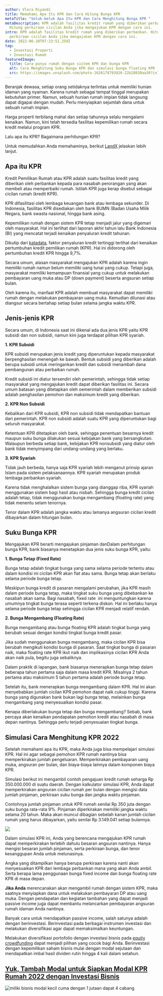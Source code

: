 ```yaml
---
author: Vlora Riyandi
title: Memahami Apa Itu KPR dan Cara Hitung Bunga KPR
metaTitle: "Seluk-beluk Apa Itu KPR dan Cara Menghitung Bunga KPR "
metaDescription: KPR adalah fasilitas kredit rumah yang diberikan perbankan.
  Hitung perkiraan cicilan Anda jika mengajukan KPR dengan cara ini.
intro: KPR adalah fasilitas kredit rumah yang diberikan perbankan. Hitung
  perkiraan cicilan Anda jika mengajukan KPR dengan cara ini.
date: 2022-06-28T07:23:51.259Z
tag:
  - Investasi Properti
  - Investasi Rumah
featuredImage:
  title: Cara punya rumah dengan sistem KPR dan bunga KPR
  alt: Cara Menghitung Suku Bunga KPR dan simulasi bunga floating KPR
  src: https://images.unsplash.com/photo-1626178793926-22b28830aa30?ixlib=rb-1.2.1&ixid=MnwxMjA3fDB8MHxwaG90by1wYWdlfHx8fGVufDB8fHx8&auto=format&fit=crop&w=870&q=80
---
```

Beranjak dewasa, setiap orang setidaknya terlintas untuk memiliki hunian idaman yang nyaman. Karena rumah sebagai tempat tinggal merupakan kebutuhan primer. Namun, sebuah hunian rumah impian tidak langsung dapat digapai dengan mudah. Perlu menyiapkan sejumlah dana untuk sebuah rumah impian.

Harga properti terbilang mahal dan setiap tahunnya selalu mengalami kenaikan. Namun, kini telah tersedia fasilitas kepemilikan rumah secara kredit melalui program KPR.

Lalu apa itu KPR? Bagaimana perhitungan KPR?

Untuk memudahkan Anda memahaminya, berikut [LandX](https://landx.id/project/?utm_source=Blog&utm_medium=organic+keyword&utm_campaign=blog&utm_id=Blog) jelaskan lebih lanjut.

## Apa itu KPR

Kredit Pemilikan Rumah atau KPR adalah suatu fasilitas kredit yang diberikan oleh perbankan kepada para nasabah perorangan yang akan membeli atau memperbaiki rumah. Istilah KPR juga kerap disebut sebagai cicilan rumah (kredit KPR). 

KPR difasilitasi oleh lembaga keuangan bank atau lembaga sekunder. Di Indonesia, fasilitas KPR disediakan oleh bank BUMN (Badan Usaha Milik Negara, bank swasta nasional, hingga bank asing.

Kepemilikan rumah dengan sistem KPR tetap menjadi jalur yang digemari oleh masyarakat. Hal ini terlihat dari laporan akhir tahun lalu Bank Indonesia (BI) yang mencatat terjadi kenaikan penyaluran kredit tahunan.

Dikutip dari [katadata](https://katadata.co.id/desysetyowati/finansial/61eea2712779a/penyaluran-kredit-bank-melonjak-pada-desember-2021-termasuk-kpr), faktor penyaluran kredit tertinggi terlihat dari kenaikan pertumbuhan kredit pemilikan rumah (KPR). Hal ini didorong oleh pertumbuhan kredit KPR hingga 9,7%.

Secara umum, alasan masyarakat mengajukan KPR adalah karena ingin memiliki rumah namun belum memiliki uang tunai yang cukup. Tetapi juga, masyarakat memiliki kemampuan finansial yang cukup untuk melakukan pembayaran uang muka atau DP (down payment) beserta angsuran setiap bulan.

Oleh karena itu, manfaat KPR adalah membuat masyarakat dapat memiliki rumah dengan melakukan pembayaran uang muka. Kemudian dilunasi atau diangsur secara bertahap setiap bulan selama jangka waktu KPR.

## Jenis-jenis KPR

Secara umum, di Indonesia saat ini dikenal ada dua jenis KPR yaitu KPR subsidi dan non subsidi, namun kini juga terdapat pilihan KPR syariah.

**1. KPR Subsidi**

KPR subsidi merupakan jenis kredit yang diperuntukan kepada masyarakat berpenghasilan menengah ke bawah. Bentuk subsidi yang diberikan adalah berupa subsidi untuk meringankan kredit dan subsidi menambah dana pembangunan atau perbaikan rumah. 

Kredit subsidi ini diatur tersendiri oleh pemerintah, sehingga tidak setiap masyarakat yang mengajukan kredit dapat diberikan fasilitas ini. Secara umum batasan yang ditetapkan oleh oemerintah dalam memberikan subsidi adalah penghasilan pemohon dan maksimum kredit yang diberikan.

**2. KPR Non Subsidi**

Kebalikan dari KPR subsidi, KPR non subsidi tidak mendapatkan bantuan dari pemerintah. KPR non subsidi adalah suatu KPR yang diperuntukan bagi seluruh masyarakat. 

Ketentuan KPR ditetapkan oleh bank, sehingga penentuan besarnya kredit maupun suku bunga dilakukan sesuai kebijakan bank yang bersangkutan. Walaupun berbeda setiap bank, kebijakan KPR nonsubsidi yang diatur oleh bank tidak menyimpang dari undang-undang yang berlaku.

**3. KPR Syariah**

Tidak jauh berbeda, hanya saja KPR syariah lebih menganut prinsip ajaran Islam pada sistem pelaksanaannya. KPR syariah merupakan produk lembaga perbankan syariah.

Karena tidak menghalalkan sistem bunga yang dianggap riba, KPR syariah menggunakan sistem bagi hasil atau nisbah. Sehingga bunga kredit cicilan adalah tetap, tidak menggunakan bunga mengambang (floating rate) yang tidak menentu selam tenornya. 

Tenor dalam KPR adalah jangka waktu atau lamanya angsuran cicilan kredit dibayarkan dalam hitungan bulan.

## Suku Bunga KPR

Mengajukan KPR berarti mengajukan pinjaman danDalam perhitungan bunga KPR, bank biasanya menetapkan dua jenis suku bunga KPR, yaitu:

**1. Bunga Tetap (Fixed Rate)**

Bunga tetap adalah tingkat bunga yang sama selama periode tertentu atau dalam kondisi ini cicilan KPR akan flat atau sama. Bunga tetap akan berlaku selama periode bunga tetap. 

Meskipun bunga kredit di pasaran mengalami perubahan, jika KPR masih dalam periode bunga tetap, maka tingkat suku bunga yang dibebankan ke nasabah akan sama. Bagi nasabah, fixed rate  ini menguntungkan karena umumnya tingkat bunga terasa seperti terkena diskon. Hal ini berlaku hanya selama periode bunga tetap sehingga cicilan KPR menjadi relatif rendah.

**2. Bunga Mengambang (Floating Rate)**

Bunga mengambang atau bunga floating KPR adalah tingkat bunga yang berubah sesuai dengan kondisi tingkat bunga kredit pasar. 

Jika sudah menggunakan bunga mengambang, maka cicilan KPR bisa berubah mengikuti kondisi bunga di pasaran. Saat tingkat bunga di pasaran naik, maka floating rate KPR ikut naik dan implikasinya cicilan KPR Anda akan naik pula, begitu juga sebaliknya.

Dalam praktik di lapangan, bank biasanya menerapkan bunga tetap dalam beberapa tahun pertama saja dalam masa kredit KPR. Misalnya 2 tahun pertama atau maksimum 5 tahun pertama adalah periode bunga tetap. 

Setelah itu, bank menerapkan bunga mengambang dalam KPR. Hal ini akan menyebabkan jumlah cicilan KPR pemohon dapat naik cukup tinggi. Karena bunga yang digunakan bank bukan lagi bunga tetap, melainkan bunga mengambang yang menyesuaikan kondisi pasar.

Kenapa diberlakukan bunga tetap dan bunga mengambang? Sebab, bank percaya akan kenaikan pendapatan pemohon kredit atau nasabah di masa depan nantinya. Sehingga perlu terjadi penyesuaian tingkat bunga.

## Simulasi Cara Menghitung KPR 2022

Setelah memahami apa itu KPR, maka Anda juga bisa mempelajari simulasi KPR. Hal ini agar sebagai pemohon KPR rumah nantinya bisa memperkirakan jumlah pengeluaran. Memperkirakan pembayaran uang muka, angsuran per bulan, dan biaya-biaya lainnya dalam komponen biaya KPR. 

Simulasi berikut ini mengambil contoh pengajuan kredit rumah seharga Rp 350.000.000 di suatu daerah. Dengan kalkulator simulasi KPR, Anda dapat memperkirakan angsuran cicilan rumah per bulan dengan mengisi data jumlah pinjaman, perkiraan suku bunga dan jangka waktu pinjaman.

Contohnya jumlah pinjaman untuk KPR rumah senilai Rp 350 juta dengan suku bunga rata-rata 9%. Pinjaman diperkirakan memiliki jangka waktu selama 20 tahun. Maka akan muncul dibagian sebelah kanan jumlah cicilan rumah yang harus dibayarkan, yaitu senilai Rp 3.149.041 setiap bulannya.

<!--StartFragment-->

![](https://lh4.googleusercontent.com/3JEQekojPXnJagWhyDrAZDfRp9ojddtBCe2_Oz1jvIL1mnPBJxBmMQriWiVu9lvl3jQ43nhvlTi23_FW6yvj_qkRQ72okSi1uJKPe_ONdHEDEhVvbgXdA_Jb49fy0mAooSydUbJC2OCmnflEbQ)

<!--EndFragment-->

Dalam simulasi KPR ini, Anda yang berencana mengajukan KPR rumah dapat memperkirakan terlebih dahulu besaran angsuran nantinya. Hanya mengisi besaran jumlah pinjaman, serta perkiraan bunga, dan tenor kesanggupan Anda untuk melunasinya.

Angka yang ditampilkan hanya berupa perkiraan karena nanti akan menyesuaikan KPR dari lembaga perbankan mana yang akan Anda ambil. Serta berapa lama penggunaan bunga fixed income dan bunga floating rate KPR di masa depan.

**Jika Anda** merencanakan akan mengambil rumah dengan sistem KPR, maka saatnya menyiapkan dana untuk melakukan pembayaran DP atau uang muka. Dengan pendapatan dan kegiatan tambahan yang dapat menjadi passive income juga dapat membantu melancarkan pembayaran angsuran rumah idaman Anda nantinya.

Banyak cara untuk mendapatkan passive income, salah satunya adalah dengan berinvestasi. Berinvestasi pada berbagai instrumen investasi dan melakukan diversifikasi agar dapat memaksimalkan keuntungan.

Melakukan diversifikasi portofolio dengan investasi bisnis pada [equity crowdfunding](https://landx.id/project/?utm_source=Blog&utm_medium=organic+keyword&utm_campaign=blog&utm_id=Blog) dapat menjadi pilihan yang cocok bagi Anda. Berinvestasi dengan kepemilikan saham bisnis mulai dengan modal sejutaan dan mendapatkan imbal hasil dividen rutin hingga 4 kali dalam setahun.

## **[Yuk, Tambah Modal untuk Siapkan Modal KPR Rumah 2022 dengan Investasi Bisnis](https://landx.id/project/?utm_source=Blog&utm_medium=organic+keyword&utm_campaign=blog&utm_id=Blog)**

<!--StartFragment-->

![miliki bisnis modal kecil cuma dengan 1 jutaan dapat 4 cabang ](https://accountgram-production.sfo2.cdn.digitaloceanspaces.com/landx_ghost/2021/11/jadi-owner-bisnis-hanya-1-jutaan-dengan-cuan-yang-sangat-menjanjikan.png "Cara punya bisnis modal kecil di LandX")

<!--EndFragment-->